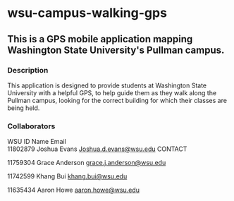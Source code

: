 # wsu-campus-walking-gps
## This is a GPS mobile application mapping Washington State University's Pullman campus.
### Description
This application is designed to provide students at Washington State University with a helpful GPS, to help guide them as they walk along the Pullman campus, looking for the correct building for which their classes are being held.
### Collaborators
  WSU ID 	  Name	          Email	                  
  11802879	Joshua Evans	  Joshua.d.evans@wsu.edu	CONTACT
  
  11759304	Grace Anderson	grace.j.anderson@wsu.edu	
  
11742599	Khang Bui	      khang.bui@wsu.edu	

11635434	Aaron Howe    	aaron.howe@wsu.edu	
				
				
